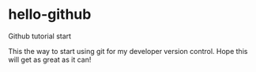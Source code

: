 # hello-github
Github tutorial start

This the way to start using git for my developer version control.
Hope this will get as great as it can!
